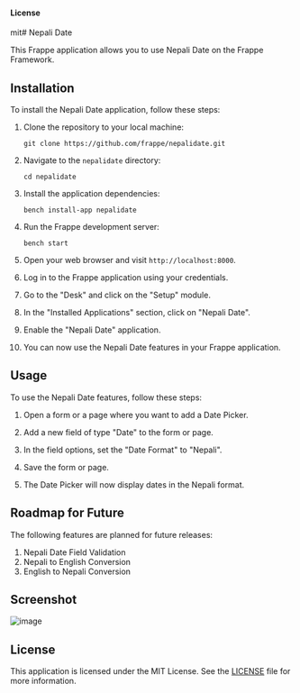 #### License

mit# Nepali Date

This Frappe application allows you to use Nepali Date on the Frappe Framework.

## Installation

To install the Nepali Date application, follow these steps:

1. Clone the repository to your local machine:

    ```shell
    git clone https://github.com/frappe/nepalidate.git
    ```

2. Navigate to the `nepalidate` directory:

    ```shell
    cd nepalidate
    ```

3. Install the application dependencies:

    ```shell
    bench install-app nepalidate
    ```

4. Run the Frappe development server:

    ```shell
    bench start
    ```

5. Open your web browser and visit `http://localhost:8000`.

6. Log in to the Frappe application using your credentials.

7. Go to the "Desk" and click on the "Setup" module.

8. In the "Installed Applications" section, click on "Nepali Date".

9. Enable the "Nepali Date" application.

10. You can now use the Nepali Date features in your Frappe application.

## Usage

To use the Nepali Date features, follow these steps:

1. Open a form or a page where you want to add a Date Picker.

2. Add a new field of type "Date" to the form or page.

3. In the field options, set the "Date Format" to "Nepali".

4. Save the form or page.

5. The Date Picker will now display dates in the Nepali format.

## Roadmap for Future

The following features are planned for future releases:

1. Nepali Date Field Validation
2. Nepali to English Conversion
3. English to Nepali Conversion

## Screenshot
![image](https://github.com/rbnkoirala/nepalidate/assets/64308806/d4712c1d-6bec-4462-9e0e-7a43b13a5f7d)

## License

This application is licensed under the MIT License. See the [LICENSE](./LICENSE) file for more information.
